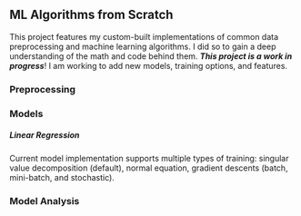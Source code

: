 ## ML Algorithms from Scratch
This project features my custom-built implementations of common data preprocessing and machine learning algorithms.
I did so to gain a deep understanding of the math and code behind them. ***This project is a work in progress***!
I am working to add new models, training options, and features.
### Preprocessing
### Models
##### Linear Regression
Current model implementation supports multiple types of training: 
singular value decomposition (default), normal equation, gradient descents
(batch, mini-batch, and stochastic).
### Model Analysis